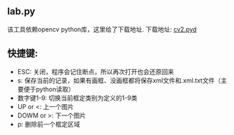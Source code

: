 ## lab.py

该工具依赖opencv python库，这里给了下载地址.
下载地址: [cv2.pyd](http://www.zifuture.com/fs/1.lab.py/cv2.pyd)

## 快捷键:
- ESC:         关闭，程序会记住断点，所以再次打开也会还原回来
- s:           保存当前的记录，如果有画框、没画框都将保存xml文件和.xml.txt文件（主要便于python读取）
- 数字键1-9:   切换当前框定类别为定义的1-9类
- UP or <:     上一个图片
- DOWM or >:   下一个图片
- p:           删除前一个框定区域